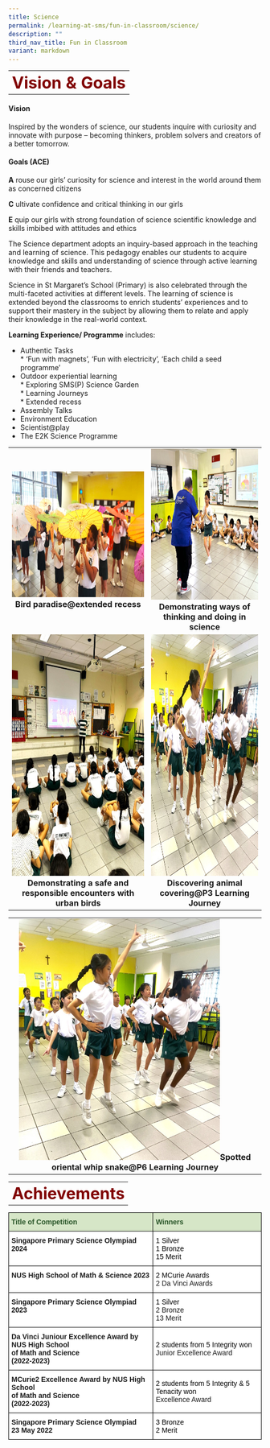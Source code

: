 ```yaml
---
title: Science
permalink: /learning-at-sms/fun-in-classroom/science/
description: ""
third_nav_title: Fun in Classroom
variant: markdown
---
```

<table>
	<tbody><tr>
		<th><font size="6" color="maroon">
     Vision &amp; Goals
 </font></th>
</tr>
	<tr>
</tr>
</tbody></table>

#### **Vision**

Inspired by the wonders of science, our students inquire with curiosity and innovate with purpose – becoming thinkers, problem solvers and creators of a better tomorrow.


#### **Goals (ACE)**

**A** rouse our girls’ curiosity for science and interest in the world around them as concerned citizens

**C** ultivate confidence and critical thinking in our girls

**E** quip our girls with strong foundation of science scientific knowledge and skills imbibed with attitudes and ethics

The Science department adopts an inquiry-based approach in the teaching and learning of science. This pedagogy enables our students to acquire knowledge and skills and understanding of science through active learning with their friends and teachers.

Science in St Margaret’s School (Primary) is also celebrated through the multi-faceted activities at different levels. The learning of science is extended beyond the classrooms to enrich students’ experiences and to support their mastery in the subject by allowing them to relate and apply their knowledge in the real-world context.

  
**Learning Experience/ Programme** includes:

*   Authentic Tasks<br>
               * ‘Fun with magnets’, ‘Fun with electricity’, ‘Each child a seed programme’   
*   Outdoor experiential learning<br>
                *   Exploring SMS(P) Science Garden<br>
                *   Learning Journeys<br>
                *   Extended recess<br>
*   Assembly Talks
*   Environment Education
*   Scientist@play
*   The E2K Science Programme

<table>
<tbody><tr>
<td><center><font size="3"><img src="/images/Department/MT%20Language/Dancing_away_with_Umbrellas.jpg" alt="volunteer recess ministry pv" style="width:400px;height:250px;"><b>Bird paradise@extended recess</b></font></center>
</td>
<td><center><font size="3"><img src="/images/Department/MT%20Language/Dancing_gracefully.jpg" alt="volunteer recess ministry pv" style="width:400px;height:300px;"><b>Demonstrating ways of thinking and doing in science</b></font></center>
</td>
</tr>
	<tr>
<td><center><font size="3"><img src="/images/Department/MT%20Language/How_much_do_you_know_about_Chinese_dance.jpg" alt="volunteer recess ministry pv" style="width:400px;height:480px;"><b>Demonstrating a safe and responsible encounters with urban birds</b></font></center>
</td>
<td><center><font size="3"><img src="/images/Department/MT%20Language/Jumping_with_joy.jpg" alt="volunteer recess ministry pv" style="width:400px;height:480px;"><b>Discovering animal covering@P3 Learning Journey</b></font></center>
</td>
</tr>
</tbody></table>

<table>
<tbody><tr>
<td><center><font size="3"><img src="/images/Department/MT%20Language/Jumping_with_joy.jpg" alt="volunteer recess ministry pv" style="width:400px;height:480px;"><b>Spotted oriental whip snake@P6 Learning Journey</b></font></center>
</td>
</tr>
</tbody></table>


<table>
	<tbody><tr>
		<th><font size="6" color="maroon">
    Achievements
 </font></th>
</tr>
	<tr>
</tr>
</tbody></table>

<style type="text/css">
.tg  {border-collapse:collapse;border-spacing:0;}
.tg td{border-color:black;border-style:solid;border-width:1px;font-family:Arial, sans-serif;font-size:14px;
  overflow:hidden;padding:10px 5px;word-break:normal;}
.tg th{border-color:black;border-style:solid;border-width:1px;font-family:Arial, sans-serif;font-size:14px;
  font-weight:normal;overflow:hidden;padding:10px 5px;word-break:normal;}
.tg .tg-bzhr{background-color:#D6E6C7;color:#2A5629;font-weight:bold;text-align:left;vertical-align:middle}
.tg .tg-dgl5{background-color:#FFF;font-weight:bold;text-align:left;vertical-align:top}
.tg .tg-zr06{background-color:#FFF;text-align:left;vertical-align:middle}
</style>
<table class="tg">
<thead>
  <tr>
    <th class="tg-bzhr"><span style="font-weight:bold;color:#2A5629;background-color:#D6E6C7">Title of Competition</span></th>
    <th class="tg-bzhr"><span style="font-weight:bold;color:#2A5629;background-color:#D6E6C7">Winners</span></th>
  </tr>
</thead>
<tbody>
	<tr>
    <td class="tg-dgl5">Singapore Primary Science Olympiad 2024
    </td><td class="tg-zr06"><span style="color:#000;background-color:#FFF"> 1 Silver<br>
1 Bronze<br>
15 Merit</span></td>
  </tr>
	<tr>
	</tr><tr>
    <td class="tg-dgl5">NUS High School of Math &amp; Science 2023
    </td><td class="tg-zr06"><span style="color:#000;background-color:#FFF"> 2 MCurie Awards</span><br>2 Da Vinci Awards</td>
  </tr>
	<tr>
    <td class="tg-dgl5">Singapore Primary Science Olympiad 2023
    </td><td class="tg-zr06"><span style="color:#000;background-color:#FFF"> 1 Silver</span><br>2 Bronze<br>13 Merit</td>
  </tr>
  <tr>
    <td class="tg-dgl5">Da Vinci Juniour Excellence Award by NUS High School <br>of Math and Science<br>(2022-2023)</td>
    <td class="tg-zr06"><span style="color:#000;background-color:#FFF"> 2 students from 5 Integrity won</span><br>Junior Excellence Award </td>
  </tr>
  <tr>
    <td class="tg-dgl5">MCurie2 Excellence Award by NUS High School <br>of Math and Science<br>(2022-2023)</td>
    <td class="tg-zr06"><span style="color:#000;background-color:#FFF"> 2 students from 5 Integrity &amp; 5 Tenacity won</span><br>Excellence Award</td>
  </tr>
  <tr>
    <td class="tg-dgl5">Singapore Primary Science Olympiad<br>23 May 2022</td>
    <td class="tg-zr06"><span style="color:#000;background-color:#FFF"> 3 Bronze</span><br><span style="color:#000;background-color:#FFF"> 2 Merit</span></td>
  </tr>
</tbody>
</table>